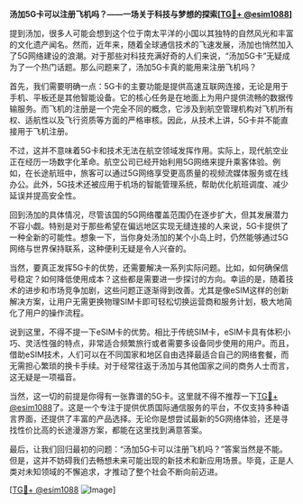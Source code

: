 **汤加5G卡可以注册飞机吗？——一场关于科技与梦想的探索[[TG💪+ @esim1088](https://t.me/s/esim1088)]**

提到汤加，很多人可能会想到这个位于南太平洋的小国以其独特的自然风光和丰富的文化遗产闻名。然而，近年来，随着全球通信技术的飞速发展，汤加也悄然加入了5G网络建设的浪潮。对于那些对科技充满好奇的人们来说，“汤加5G卡”无疑成为了一个热门话题。那么问题来了，汤加5G卡真的能用来注册飞机吗？

首先，我们需要明确一点：5G卡的主要功能是提供高速互联网连接，无论是用于手机、平板还是其他智能设备。它的核心任务是在地面上为用户提供流畅的数据传输服务。而飞机的注册是一个完全不同的概念，它涉及到航空管理机构对飞机所有权、适航性以及飞行资质等方面的严格审核。因此，从技术上讲，5G卡并不能直接用于飞机注册。

不过，这并不意味着5G卡和技术无法在航空领域发挥作用。实际上，现代航空业正在经历一场数字化革命。航空公司已经开始利用5G网络来提升乘客体验。例如，在长途航班中，旅客可以通过5G网络享受更高质量的视频流媒体服务或在线办公。此外，5G技术还被应用于机场的智能管理系统，帮助优化航班调度、减少延误并提高安全性。

回到汤加的具体情况，尽管该国的5G网络覆盖范围仍在逐步扩大，但其发展潜力不容小觑。特别是对于那些希望在偏远地区实现无缝连接的人来说，5G卡提供了一种全新的可能性。想象一下，当你身处汤加的某个小岛上时，仍然能够通过5G网络与世界保持联系，这种便利无疑是令人兴奋的。

当然，要真正发挥5G卡的优势，还需要解决一系列实际问题。比如，如何确保信号稳定？如何降低使用成本？这些都是需要进一步探讨的方向。幸运的是，随着技术的进步和市场竞争加剧，这些问题正逐渐得到改善。尤其是像eSIM这样的创新解决方案，让用户无需更换物理SIM卡即可轻松切换运营商和服务计划，极大地简化了用户的操作流程。

说到这里，不得不提一下eSIM卡的优势。相比于传统SIM卡，eSIM卡具有体积小巧、灵活性强的特点，非常适合频繁旅行或者需要多设备同步使用的用户。而且，借助eSIM技术，人们可以在不同国家和地区自由选择最适合自己的网络套餐，而无需担心繁琐的换卡手续。对于经常往返于汤加与其他国家之间的商务人士而言，这无疑是一项福音。

当然，这一切的前提是你得有一张靠谱的5G卡。这里就不得不推荐一下[TG💪+ @esim1088](https://t.me/s/esim1088)了。这是一个专注于提供优质国际通信服务的平台，不仅支持多种语言界面，还提供了丰富的产品选择。无论你是想尝试最新的5G网络体验，还是寻找性价比高的长途漫游方案，都能在这里找到满意答案。

最后，让我们回归最初的问题：“汤加5G卡可以注册飞机吗？”答案当然是不能。但是，这并不妨碍我们去畅想未来可能出现的新技术和新应用场景。毕竟，正是人类对未知领域的不懈追求，才推动了整个社会不断向前迈进。

[[TG💪+ @esim1088](https://t.me/s/esim1088) ![Image](https://i.postimg.cc/4NQfJmqS/Snipaste-2025-05-13-00-14-12.png)]